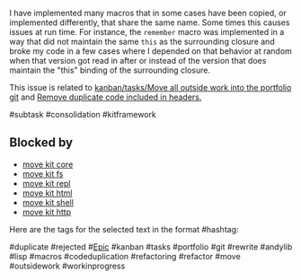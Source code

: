 I have implemented many macros that in some cases have been copied, or implemented differently, that share the same name. Some times this causes issues at run time. For instance, the `remember` macro was implemented in a way that did not maintain the same `this` as the surrounding closure and broke my code in a few cases where I depended on that behavior at random when that version got read in after or instead of the version that does maintain the "this" binding of the surrounding closure.

This issue is related to [kanban/tasks/Move all outside work into the portfolio git](Move%20all%20outside%20work%20into%20the%20portfolio%20git.md) and [Remove duplicate code included in headers.](Remove%20duplicate%20code%20included%20in%20headers..md)

#subtask #consolidation #kitframework 

## Blocked by

- [move kit core](move%20kit%20core.md)
- [move kit fs](move%20kit%20fs.md)
- [move kit repl](move%20kit%20repl.md)
- [move kit html](move%20kit%20html.md)
- [move kit shell](move%20kit%20shell.md)
- [move kit http](move%20kit%20http.md)



Here are the tags for the selected text in the format #hashtag:

#duplicate
#rejected
#[Epic](../templates/Epic.md)
#kanban
#tasks
#portfolio
#git
#rewrite
#andylib
#lisp
#macros
#codeduplication
#refactoring
#refactor
#move
#outsidework
#workinprogress
